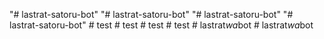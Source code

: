 "# lastrat-satoru-bot" 
"# lastrat-satoru-bot" 
"# lastrat-satoru-bot" 
"# lastrat-satoru-bot" 
#   t e s t  
 #   t e s t  
 #   t e s t  
 #   t e s t  
 #   l a s t r a t _ w a _ b o t  
 #   l a s t r a t _ w a _ b o t  
 